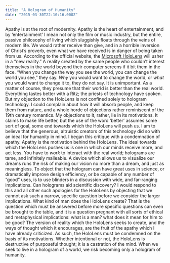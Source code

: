 ```yaml
---
title: "A Hologram of Humanity"
date: "2015-03-30T22:10:16.000Z"
---
```

Apathy is at the root of modernity. Apathy is the heart of entertainment, and by ‘entertainment’ I mean not only the film or music industry, but the entire, passive philosophy of living which sluggishly floats through the veins of modern life. We would rather receive than give, and in a horrible inversion of Christ’s proverb, even what we have received is in danger of being taken from us. According to the official website, the [Microsoft HoloLens](http://www.microsoft.com/microsoft-hololens/en-us) will usher in a “new reality.” A reality created by the same people who couldn’t interest themselves in the world beyond their computer screens if it bit them in the face. “When you change the way you see the world, you can change the world you see,” they say. _Why_ you would want to change the world, or _what_ you would want to change it to, they do not say. It is unimportant. As a matter of course, they presume that their world is better than the real world. Everything tastes better with a Ritz; the priests of technology have spoken. But my objection to the HoloLens is not confined solely to hologram technology. I could complain about how it will absorb people, and keep them from nature, and a whole horde of objections rather reminiscent of the 19th century romantics. My objections to it, rather, lie in its motivations. It claims to make life better, but the use of the word ‘better’ assumes some sort of goal, some end towards which the HoloLens will push us. I am to believe that the generous, altruistic creators of this technology did so with an ideal for humanity in mind. I began this critique with a condemnation of apathy. Apathy is the motivation behind the HoloLens. The ideal towards which the HoloLens pushes us is one in which our minds receive more, and act less. You have to _work_ to interact with the real world; holograms are tame, and infinitely malleable. A device which allows us to visualize our dreams runs the risk of making our vision no more than a dream, and just as meaningless. To object that the hologram can have great uses in science, or dramatically improve design efficiency, or be capable of any number of “good” uses, is to use blinders in a discussion with wide, and far-ranging implications. Can holograms aid scientific discovery? I would respond to this and all other such apologies for the HoloLens by objecting that we cannot ask such a narrow, specific question before we consider the larger implications. What kind of man does the HoloLens create? That is the question which must be answered before more specific questions can even be brought to the table, and it is a question pregnant with all sorts of ethical and metaphysical implications: what is a man? what does it mean for him to be good? The version of reality which the HoloLens seeks to create, and the ways of thought which it encourages, are the fruit of the apathy which I have already criticized. As such, the HoloLens must be condemned on the basis of its motivations. Whether intentional or not, the HoloLens is destructive of purposeful thought; it is a castration of the mind. When we seek to live in a hologram of a world, we risk becoming only a hologram of humanity.